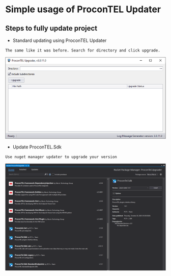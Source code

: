 # Simple usage of ProconTEL Updater

## Steps to fully update project

- Standard updating using ProconTEL Updater

```
The same like it was before. Search for directory and click upgrade.
```

![ProconTEL Updater](./asserts/PtelUpdater.png)


- Update ProconTEL.Sdk

```
Use nuget manager updater to upgrade your version 
```

![Nuget Manager Updater](./asserts/NugetUpdater.PNG)
